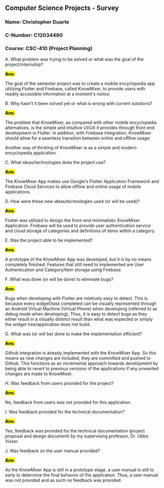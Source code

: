 ## Computer Science Projects - Survey

### Name: Christopher Duarte

### C-Number: C12034480

### Course: CSC-410 (Project Planning)

A. What problem was trying to be solved or what was the goal of the project/internship?

<b><mark>Ans:</mark></b>

The goal of the semester project was to create a mobile encyclopedia app utilizing Flutter and Firebase, called KnowMixer, to provide users with readily accessible information at a moment's notice.

B. Why hasn't it been solved yet or what is wrong with current solutions?

<b><mark>Ans:</mark></b>

The problem that KnowMixer, as compared with other mobile encyclopedia alternatives, is the simple and intuitive UI/UX it provides through front end development in Flutter. In addition, with Firebase Integration, KnowMixer should allow for a seamless transition between online and offline usage. 

Another way of thinking of KnowMixer is as a simple and modern encyclopedia application.

C. What ideas/technologies does the project use?

<b><mark>Ans:</mark></b>

The KnowMixer App makes use Google's Flutter Application Framework and Firebase Cloud Services to allow offline and online usage of mobile applications.

D. How were these new ideas/technologies used (or will be used)?

<b><mark>Ans:</mark></b>

Flutter was utilized to design the front-end minimalistic KnowMixer Application. Firebase will be used to provide user authentication service and cloud storage of categories and definitions of items within a category.

E. Was the project able to be implemented?

<b><mark>Ans:</mark></b>

A prototype of the KnowMixer App was developed, but it is by no means completely finished. Features that still need to implemented are User Authentication and Category/Item storage using Firebase.

F. What was done (or will be done) to eliminate bugs?

<b><mark>Ans:</mark></b>

Bugs when developing with Flutter are relatively easy to detect. This is because every widget/task completed can be visually represented through an Android Virtual Machine (Virtual Phone) when developing (referred to as debug mode when developing). Thus, it is easy to detect bugs as they either result in a visually distinct result than what was expected or simply the widget tree/application does not build.

G. What was (or will be) done to make the implementation efficient?

<b><mark>Ans:</mark></b>

Github integration is already implemented with the KnowMixer App. So this means as new changes are included, they are committed and pushed to Github. This functions as an incremental approach towards development by being able to revert to previous versions of the applications if any unwanted changes are made to KnowMixer. 

H. Was feedback from users provided for the project?

<b><mark>Ans:</mark></b>

No, feedback from users was not provided for this application.

I. Was feedback provided for the technical documentation?

<b><mark>Ans:</mark></b>

Yes, feedback was provided for the technical documentation (project proposal and design document) by my supervising professor, Dr. Ubbo Visser.

J. Was feedback on the user manual provided?

<b><mark>Ans:</mark></b>

As the KnowMixer App is still in a prototype stage, a user manual is still to early to determine the final behavior of the application. Thus, a user manual was not provided and as such no feedback was provided. 
